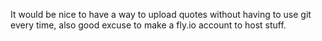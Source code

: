 It would be nice to have a way to upload quotes without having to use git every time, also good excuse to make a fly.io account to host stuff.
